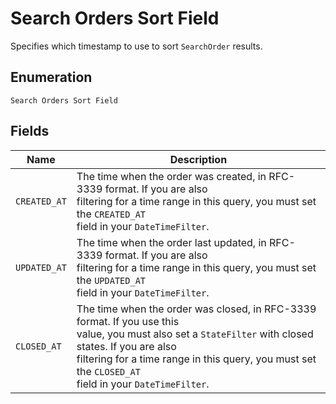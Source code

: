 
# Search Orders Sort Field

Specifies which timestamp to use to sort `SearchOrder` results.

## Enumeration

`Search Orders Sort Field`

## Fields

| Name | Description |
|  --- | --- |
| `CREATED_AT` | The time when the order was created, in RFC-3339 format. If you are also<br>filtering for a time range in this query, you must set the `CREATED_AT`<br>field in your `DateTimeFilter`. |
| `UPDATED_AT` | The time when the order last updated, in RFC-3339 format. If you are also<br>filtering for a time range in this query, you must set the `UPDATED_AT`<br>field in your `DateTimeFilter`. |
| `CLOSED_AT` | The time when the order was closed, in RFC-3339 format. If you use this<br>value, you must also set a `StateFilter` with closed states. If you are also<br>filtering for a time range in this query, you must set the `CLOSED_AT`<br>field in your `DateTimeFilter`. |

